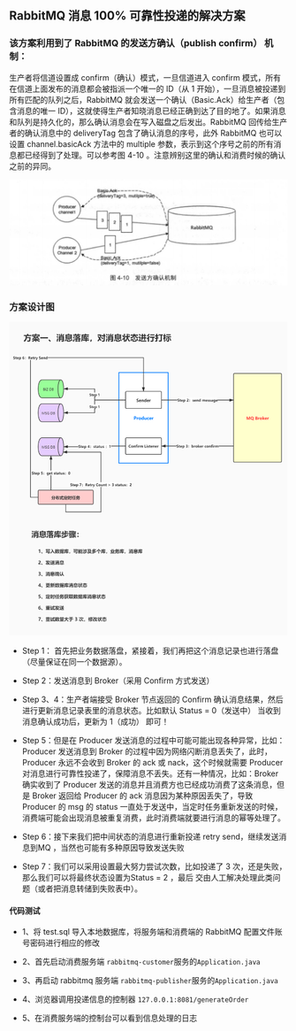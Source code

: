 ## RabbitMQ 消息 100% 可靠性投递的解决方案

### 该方案利用到了 RabbitMQ 的发送方确认（publish confirm） 机制：
生产者将信道设置成 confirm（确认）模式，一旦信道进入 confirm 模式，所有在信道上面发布的消息都会被指派一个唯一的 ID（从 1 开始），一旦消息被投递到所有匹配的队列之后，RabbitMQ 就会发送一个确认（Basic.Ack）给生产者（包含消息的唯一 ID），这就使得生产者知晓消息已经正确到达了目的地了。如果消息和队列是持久化的，那么确认消息会在写入磁盘之后发出。RabbitMQ 回传给生产者的确认消息中的 deliveryTag 包含了确认消息的序号，此外 RabbitMQ 也可以设置 channel.basicAck 方法中的 multiple 参数，表示到这个序号之前的所有消息都已经得到了处理。可以参考图 4-10 。注意辨别这里的确认和消费时候的确认之前的异同。

![发送方确认机制](img/发送方确认机制.png)

### 方案设计图

![消息可靠性投递方案](img/消息可靠性投递方案.jpg)

- Step 1： 首先把业务数据落盘，紧接着，我们再把这个消息记录也进行落盘（尽量保证在同一个数据源）。

- Step 2：发送消息到 Broker（采用 Confirm 方式发送）

- Step 3、4：生产者端接受 Broker 节点返回的 Confirm 确认消息结果，然后进行更新消息记录表里的消息状态。比如默认 Status = 0（发送中） 当收到消息确认成功后，更新为 1（成功） 即可！

- Step 5：但是在 Producer 发送消息的过程中可能可能出现各种异常，比如：Producer 发送消息到 Broker 的过程中因为网络闪断消息丢失了，此时，Producer 永远不会收到 Broker 的 ack 或 nack，这个时候就需要 Producer 对消息进行可靠性投递了，保障消息不丢失。还有一种情况，比如：Broker 确实收到了 Producer 发送的消息并且消费方也已经成功消费了这条消息，但是 Broker 返回给 Producer 的 ack 消息因为某种原因丢失了，导致 Producer 的 msg 的 status 一直处于发送中，当定时任务重新发送的时候，消费端可能会出现消息被重复消费，此时消费端就要进行消息的幂等处理了。

- Step 6：接下来我们把中间状态的消息进行重新投递 retry send，继续发送消息到MQ ，当然也可能有多种原因导致发送失败

- Step 7：我们可以采用设置最大努力尝试次数，比如投递了 3 次，还是失败，那么我们可以将最终状态设置为Status = 2 ，最后 交由人工解决处理此类问题（或者把消息转储到失败表中）。


#### 代码测试

- 1、将 test.sql 导入本地数据库，将服务端和消费端的 RabbitMQ 配置文件账号密码进行相应的修改
- 2、首先启动消费服务端 `rabbitmq-customer`服务的`Application.java`

- 3、再启动 rabbitmq 服务端 `rabbitmq-publisher`服务的`Application.java`
- 4、浏览器调用投递信息的控制器 `127.0.0.1:8081/generateOrder`
- 5、在消费服务端的控制台可以看到信息处理的日志